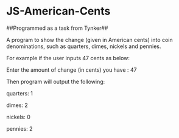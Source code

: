 # JS-American-Cents

##Programmed as a task from Tynker##

A program to show the change (given in American cents) into coin denominations,
such as quarters, dimes, nickels and pennies.

For example if the user inputs 47 cents as below:

Enter the amount of change (in cents) you have : 47

Then program will output the following:

quarters: 1

dimes: 2

nickels: 0

pennies: 2
